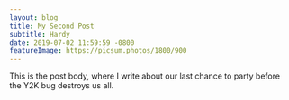 ```yaml
---
layout: blog
title: My Second Post
subtitle: Hardy
date: 2019-07-02 11:59:59 -0800
featureImage: https://picsum.photos/1800/900
---
```

This is the post body, where I write about our last chance to party before the Y2K bug destroys us all.
